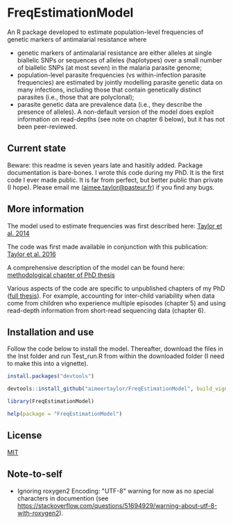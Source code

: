 # FreqEstimationModel

An R package developed to estimate population-level frequencies of genetic markers of antimalarial resistance where

- genetic markers of antimalarial resistance are either alleles at single biallelic SNPs or sequences of alleles (haplotypes) over a small number of biallelic SNPs (at most seven) in the malaria parasite genome;
- population-level parasite frequencies (vs within-infection parasite frequencies) are estimated by jointly modelling parasite genetic data on many infections, including those
that contain genetically distinct parasites (i.e., those that are polyclonal);
- parasite genetic data are prevalence data (i.e., they describe the presence of alleles). A non-default version of the model does exploit information on read-depths (see note on chapter 6 below), but it has not been peer-reviewed. 

## Current state

Beware: this readme is seven years late and hasitily added. Package documentation is bare-bones. I wrote this code during my PhD. It is the first code I ever made public. It is far from perfect, but better public than private (I hope). Please email me (aimee.taylor@pasteur.fr) if you find any bugs.  

## More information 

The model used to estimate frequencies was first described here:
[Taylor et al. 2014](https://malariajournal.biomedcentral.com/articles/10.1186/1475-2875-13-102)

The code was first made available in conjunction with this publication: 
[Taylor et al. 2016](https://academic.oup.com/ofid/article/4/1/ofw229/2282866)

A comprehensive description of the model can be found here:
[methodological chapter of PhD thesis](https://github.com/aimeertaylor/FreqEstimationModel/blob/master/inst/Thesis_methods_chapter.pdf)

Various aspects of the code are specific to unpublished chapters of my PhD ([full thesis](https://ora.ox.ac.uk/objects/uuid:c192e7cb-b6e0-4e23-a880-de46d668ef07)). For example, accounting for inter-child variability when data come from children who experience multiple episodes (chapter 5) and using read-depth information from short-read sequencing data (chapter 6). 

## Installation and use

Follow the code below to install the model. Thereafter, download the files in the Inst folder and run Test_run.R from within the downloaded folder (I need to make this into a vignette). 

```r
install.packages("devtools")

devtools::install_github("aimeertaylor/FreqEstimationModel", build_vignettes = TRUE)

library(FreqEstimationModel)

help(package = "FreqEstimationModel")
```

## License
[MIT](https://choosealicense.com/licenses/mit/)

## Note-to-self
- Ignoring roxygen2 Encoding: "UTF-8" warning for now as no special characters in documention (see https://stackoverflow.com/questions/51694929/warning-about-utf-8-with-roxygen2). 
